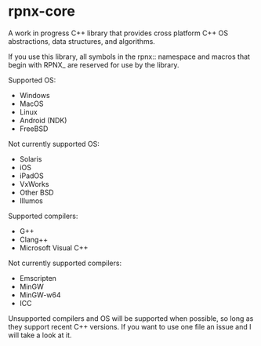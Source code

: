# rpnx-core

A work in progress C++ library that provides cross platform C++ OS abstractions, data structures, and algorithms.

If you use this library, all symbols in the rpnx:: namespace and macros that begin with RPNX_ are reserved for use by the library.


Supported OS:

* Windows
* MacOS
* Linux
* Android (NDK)
* FreeBSD

Not currently supported OS:

* Solaris
* iOS
* iPadOS
* VxWorks
* Other BSD
* Illumos


Supported compilers:

* G++
* Clang++
* Microsoft Visual C++

Not currently supported compilers:

* Emscripten
* MinGW
* MinGW-w64
* ICC

Unsupported compilers and OS will be supported when possible, so long as they support recent C++ versions. If you want to use one file an issue and I will take a look at it.